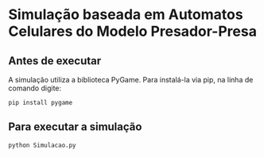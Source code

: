 # Simulação baseada em Automatos Celulares do Modelo Presador-Presa

## Antes de executar

A simulação utiliza a biblioteca PyGame. Para instalá-la via pip, na linha de comando digite:

`pip install pygame`

## Para executar a simulação

`python Simulacao.py`
